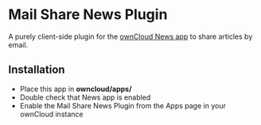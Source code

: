 # Mail Share News Plugin

A purely client-side plugin for the [ownCloud News app](https://github.com/owncloud/news) to share articles by email.

## Installation
- Place this app in **owncloud/apps/**
- Double check that News app is enabled
- Enable the Mail Share News Plugin from the Apps page in your ownCloud instance
